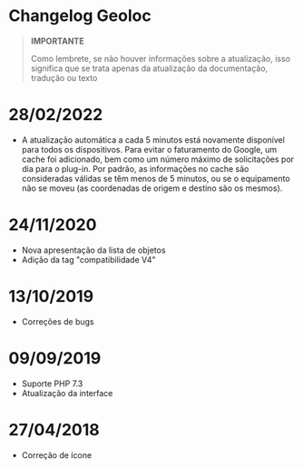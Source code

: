 # Changelog Geoloc

>**IMPORTANTE**
>
>Como lembrete, se não houver informações sobre a atualização, isso significa que se trata apenas da atualização da documentação, tradução ou texto

# 28/02/2022
 - A atualização automática a cada 5 minutos está novamente disponível para todos os dispositivos.
   Para evitar o faturamento do Google, um cache foi adicionado, bem como um número máximo de solicitações por
   dia para o plug-in. Por padrão, as informações no cache são consideradas válidas se
   têm menos de 5 minutos, ou se o equipamento não se moveu (as coordenadas de origem e destino
   são os mesmos).  

# 24/11/2020

- Nova apresentação da lista de objetos
- Adição da tag "compatibilidade V4"

# 13/10/2019

- Correções de bugs

# 09/09/2019

- Suporte PHP 7.3
- Atualização da interface

# 27/04/2018

- Correção de ícone
